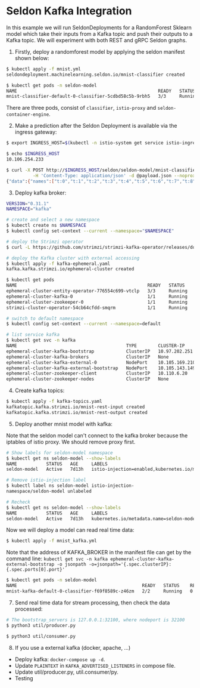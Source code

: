 # Seldon Kafka Integration
In this example we will run SeldonDeployments for a RandomForest Sklearn model which take their inputs from a Kafka topic and push their outputs to a Kafka topic. We will experiment with both REST and gRPC Seldon graphs.

1. Firstly, deploy a randomforest model by applying the seldon manifest shown below:
```sh
$ kubectl apply -f mnist.yml
seldondeployment.machinelearning.seldon.io/mnist-classifier created

$ kubectl get pods -n seldon-model
NAME                                                     READY   STATUS    RESTARTS   AGE
mnist-classifier-default-0-classifier-5cdbd58c5b-9rbh5   3/3     Running   0          76s
```

There are three pods, consist of `classifier`, `istio-proxy` and `seldon-container-engine`.

2. Make a prediction after the Seldon Deployment is available via the ingress gateway:
```sh
$ export INGRESS_HOST=$(kubectl -n istio-system get service istio-ingressgateway -o jsonpath='{.status.loadBalancer.ingress[0].ip}')

$ echo $INGRESS_HOST
10.106.254.233

$ curl -X POST http://$INGRESS_HOST/seldon/seldon-model/mnist-classifier/api/v1.0/predictions \
          -H 'Content-Type: application/json' -d @payload.json --noproxy $INGRESS_HOST | json_pp
{"data":{"names":["t:0","t:1","t:2","t:3","t:4","t:5","t:6","t:7","t:8","t:9"],"ndarray":[[0.0,0.1,0.0,0.0,0.4,0.2,0.1,0.2,0.0,0.0]]},"meta":{"requestPath":{"classifier":"hoangph3/sklearn_mnist_classifier:v0.0.1"}}}
```

3. Deploy kafka broker:
```sh
VERSION="0.31.1"
NAMESPACE="kafka"

# create and select a new namespace
$ kubectl create ns $NAMESPACE
$ kubectl config set-context --current --namespace="$NAMESPACE"

# deploy the Strimzi operator
$ curl -L https://github.com/strimzi/strimzi-kafka-operator/releases/download/$VERSION/strimzi-cluster-operator-$VERSION.yaml --insecure | sed "s/namespace: .*/namespace: $NAMESPACE/g" | kubectl replace --force -f -

# deploy the Kafka cluster with external accessing
$ kubectl apply -f kafka-ephemeral.yaml
kafka.kafka.strimzi.io/ephemeral-cluster created

$ kubectl get pods
NAME                                                 READY   STATUS    RESTARTS       AGE
ephemeral-cluster-entity-operator-776554c699-vtclp   3/3     Running   0              101s
ephemeral-cluster-kafka-0                            1/1     Running   0              2m5s
ephemeral-cluster-zookeeper-0                        1/1     Running   0              2m29s
strimzi-cluster-operator-54cb64cfdd-smqrm            1/1     Running   30 (30m ago)   2d13h

# switch to default namespace
$ kubectl config set-context --current --namespace=default

# list service kafka
$ kubectl get svc -n kafka
NAME                                         TYPE        CLUSTER-IP       EXTERNAL-IP   PORT(S)                      AGE
ephemeral-cluster-kafka-bootstrap            ClusterIP   10.97.202.251    <none>        9091/TCP                     2m17s
ephemeral-cluster-kafka-brokers              ClusterIP   None             <none>        9090/TCP,9091/TCP            2m17s
ephemeral-cluster-kafka-external-0           NodePort    10.105.169.210   <none>        9092:32000/TCP               2m17s
ephemeral-cluster-kafka-external-bootstrap   NodePort    10.105.143.149   <none>        9092:32100/TCP               2m17s
ephemeral-cluster-zookeeper-client           ClusterIP   10.110.6.20      <none>        2181/TCP                     2m41s
ephemeral-cluster-zookeeper-nodes            ClusterIP   None             <none>        2181/TCP,2888/TCP,3888/TCP   2m41s
```

4. Create kafka topics:
```sh
$ kubectl apply -f kafka-topics.yaml
kafkatopic.kafka.strimzi.io/mnist-rest-input created
kafkatopic.kafka.strimzi.io/mnist-rest-output created
```

5. Deploy another mnist model with kafka:

Note that the seldon model can't connect to the kafka broker because the iptables of istio proxy. We should remove proxy first.

```sh
# Show labels for seldon-model namespace
$ kubectl get ns seldon-model --show-labels 
NAME           STATUS   AGE     LABELS
seldon-model   Active   7d13h   istio-injection=enabled,kubernetes.io/metadata.name=seldon-model

# Remove istio-injection label
$ kubectl label ns seldon-model istio-injection-
namespace/seldon-model unlabeled

# Recheck
$ kubectl get ns seldon-model --show-labels
NAME           STATUS   AGE     LABELS
seldon-model   Active   7d13h   kubernetes.io/metadata.name=seldon-model
```

Now we will deploy a model can read real time data:

```sh
$ kubectl apply -f mnist_kafka.yml
```

Note that the address of KAFKA_BROKER in the manifest file can get by the command line: `kubectl get svc -n kafka ephemeral-cluster-kafka-external-bootstrap -o jsonpath -o=jsonpath='{.spec.clusterIP}:{.spec.ports[0].port}'`

```sh
$ kubectl get pods -n seldon-model
NAME                                               READY   STATUS    RESTARTS   AGE
mnist-kafka-default-0-classifier-f69f8589c-z46zm   2/2     Running   0          65s
```

7. Send real time data for stream processing, then check the data processed:
```sh
# The bootstrap_servers is 127.0.0.1:32100, where nodeport is 32100 
$ python3 util/producer.py

$ python3 util/consumer.py
```

8. If you use a external kafka (docker, apache, ...)
- Deploy kafka: `docker-compose up -d`.
- Update `PLAINTEXT` in `KAFKA_ADVERTISED_LISTENERS` in compose file.
- Update util/producer.py, util.consumer/py.
- Testing